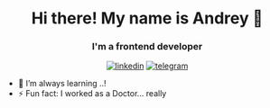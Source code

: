 <div id="header" align="center"> 
 <h1> Hi there! My name is Andrey 👋</h1>
 <h3>I'm a frontend developer </h3>
</div>

<div  align="center">
<a href="https://www.linkedin.com/in/andrey-veselov22"> <img src="https://img.shields.io/badge/LinkedIn-0077B5?style=for-the-badge&logo=linkedin&logoColor=white" alt="linkedin" /></a>
<a href="https://t.me/thelastsurgeon"><img src="https://img.shields.io/badge/Telegram-2CA5E0?style=for-the-badge&logo=telegram&logoColor=white" alt="telegram" /></a>
</div>

<!-- Here are some ideas to get you started:

- 🔭 I’m currently working on ...

- 👯 I’m looking to collaborate on ...
- 🤔 I’m looking for help with ...
- 💬 Ask me about ...
- 📫 How to reach me: ...
- 😄 Pronouns: ... -->

- 🌱 I’m always learning ..!
- ⚡ Fun fact: I worked as a Doctor... really
